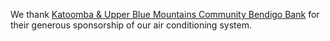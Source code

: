 We thank [Katoomba & Upper Blue Mountains Community Bendigo Bank][bank] for
their generous sponsorship of our air conditioning system.

[bank]: https://www.bendigobank.com.au/branch/nsw/community-bank-katoomba-upper-blue-mountains/
